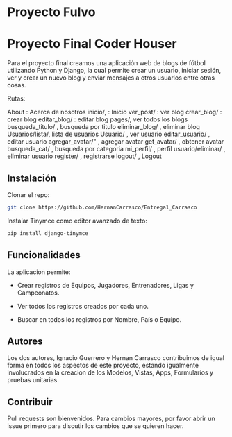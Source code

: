 # Proyecto Fulvo

# Proyecto Final Coder Houser

Para el proyecto final creamos una aplicación web de blogs de fútbol utilizando Python y Django, la cual permite crear un usuario, iniciar sesión, ver y crear un nuevo blog y enviar mensajes a otros usuarios entre otras cosas.

Rutas:

About : Acerca de nosotros
inicio/, : Inicio
ver_post/<id> : ver blog
crear_blog/ :  crear blog
editar_blog/<id> : editar blog
pages/, ver todos los blogs
busqueda_titulo/ , busqueda por titulo
eliminar_blog/<id> , eliminar blog
Usuarios/lista/, lista de usuarios
Usuario/<id> , ver usuario
editar_usuario/ , editar usuario
agregar_avatar/" , agregar avatar
get_avatar/ , obtener avatar
busqueda_cat/ , busqueda por categoria
mi_perfil/ , perfil
usuario/eliminar/<id> , eliminar usuario
register/ , registrarse
logout/ , Logout


## Instalación


Clonar el repo:
```sh
git clone https://github.com/HernanCarrasco/Entrega1_Carrasco
```
Instalar Tinymce como editor avanzado de texto:
```sh
pip install django-tinymce
```

## Funcionalidades

La aplicacion permite: 

- Crear registros de Equipos, Jugadores, Entrenadores, Ligas y Campeonatos.

- Ver todos los registros creados por cada uno.

- Buscar en todos los registros por Nombre, País o Equipo.


## Autores
Los dos autores, Ignacio Guerrero y Hernan Carrasco contribuimos de igual forma en todos los aspectos de este proyecto, estando igualmente involucrados en la creacion de los Modelos, Vistas, Apps, Formularios y pruebas unitarias.


## Contribuir
Pull requests son bienvenidos. Para cambios mayores, por favor abrir un issue primero para discutir los cambios que se quieren hacer. 
